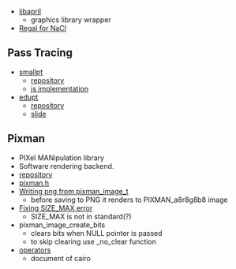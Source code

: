 * [libapril](http://sourceforge.net/projects/libapril/)
  * graphics library wrapper
* [Regal for NaCl](http://www.altdevblogaday.com/2012/09/04/bringing-regal-opengl-to-native-client/)

## Pass Tracing
* [smallpt](http://www.kevinbeason.com/smallpt/)
  * [repository](https://github.com/munificent/smallpt)
  * [js implementation](http://create.stephan-brumme.com/smallpt-js/)
* [edupt](http://kagamin.net/hole/edupt/index.htm)
  * [repository](https://github.com/githole/edupt)
  * [slide](http://www.slideshare.net/h013/edupt-kaisetsu-22852235)


## Pixman
* PIXel MANipulation library
* Software rendering backend.
* [repository](http://cgit.freedesktop.org/pixman/)
* [pixman.h](http://cgit.freedesktop.org/pixman/tree/pixman/pixman.h)
* [Writing png from pixman_image_t](http://cgit.freedesktop.org/pixman/commit/?id=99a53667da3014a463b8a0e2b6c317efe0ebb220)
  * before saving to PNG it renders to PIXMAN_a8r8g8b8 image
* [Fixing SIZE_MAX error](http://comments.gmane.org/gmane.comp.graphics.pixman/2133)
  * SIZE_MAX is not in standard(?)
* pixman_image_create_bits
  * clears bits when NULL pointer is passed
  * to skip clearing use _no_clear function
* [operators](http://cairographics.org/operators/)
  * document of cairo
